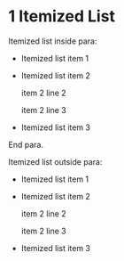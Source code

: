 # 1 Itemized List #

Itemized list inside para: 

* Itemized list item 1

* Itemized list item 2

    item 2 line 2

    item 2 line 3

* Itemized list item 3

End para.

Itemized list outside para:

* Itemized list item 1

* Itemized list item 2

    item 2 line 2

    item 2 line 3

* Itemized list item 3

